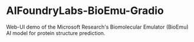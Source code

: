 # AIFoundryLabs-BioEmu-Gradio
Web-UI demo of the Microsoft Research's Biomolecular Emulator (BioEmu) AI model for protein structure prediction.
